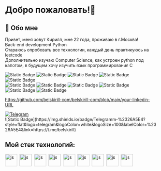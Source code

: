 # Добро пожаловать!👋

## 🚀 Обо мне
Привет, меня зовут Кирилл, мне 22 года, проживаю в г.Москва!  
Back-end development Python  
Стараюсь опробовать все технологии, каждый день практикуюсь на leetcode   
Дополнительно изучаю Computer Science, как устроен python под капотом, в будущем хочу изучить язык программирования С


![Static Badge](https://img.shields.io/badge/Python-gray?logo=python&logoColor=white&labelColor=3776AB)
![Static Badge](https://img.shields.io/badge/Postgresql-gray?style=flat&logo=postgresql&logoColor=white&logoSize=100&labelColor=3a6c94)
![Static Badge](https://img.shields.io/badge/Git-gray?style=flat&logo=git&logoColor=white&logoSize=100&labelColor=f1563b)
![Static Badge](https://img.shields.io/badge/FastApi-gray?style=flat&logo=fastapi&logoColor=white&logoSize=100&labelColor=1b9a8e)
![Static Badge](https://img.shields.io/badge/Django-gray?style=flat&logo=django&logoColor=white&logoSize=100&labelColor=003e2b)  
![Static Badge](https://img.shields.io/badge/sqlalchemy-gray?style=flat&logo=sqlalchemy&logoColor=white&logoSize=100&labelColor=cc302e)
![Static Badge](https://img.shields.io/badge/apachekafka-gray?style=flat&logo=apachekafka&logoColor=white&logoSize=100&labelColor=808080) 
![Static Badge](https://img.shields.io/badge/Rabbitmq-gray?style=flat&logo=rabbitmq&logoColor=white&logoSize=100&labelColor=%23FF6600)
![Static Badge](https://img.shields.io/badge/Docker-gray?style=flat&logo=docker&logoColor=white&logoSize=100&labelColor=2668ee)  
![Static Badge](https://img.shields.io/badge/Jira-gray?style=flat&logo=jira&logoColor=white&logoSize=100&labelColor=%230052CC)
![Static Badge](https://img.shields.io/badge/Confluence-gray?style=flat&logo=confluence&logoColor=white&logoSize=100&labelColor=%23172B4D)       

https://github.com/belskirill-com/belskirill-com/blob/main/your-linkedin-URL


<div id="badges">
<a href="https://t.me/belskirill">
<img src="https://img.shields.io/badge/Telegramm-%2326A5E4?style=flat&logo=telegram&logoColor=white&logoSize=100&labelColor=%2326A5E4&link=https://t.me/belskirill" alt="Telegram"/>
</a>
</div>
![Static Badge](https://img.shields.io/badge/Telegramm-%2326A5E4?style=flat&logo=telegram&logoColor=white&logoSize=100&labelColor=%2326A5E4&link=https://t.me/belskirill)
















## Мой стек технологий:
<img src="https://cdn.jsdelivr.net/gh/devicons/devicon@latest/icons/python/python-original.svg"
          title="js" width="40" height="40"/>&nbsp;
<img src="https://cdn.jsdelivr.net/gh/devicons/devicon@latest/icons/postgresql/postgresql-original.svg"
          title="js" width="40" height="40"/>&nbsp;
<img src="https://cdn.jsdelivr.net/gh/devicons/devicon@latest/icons/fastapi/fastapi-original.svg"
          title="js" width="40" height="40"/>&nbsp;
<img src="https://cdn.jsdelivr.net/gh/devicons/devicon@latest/icons/django/django-plain.svg"
          title="js" width="40" height="40"/>&nbsp;
<img src="https://cdn.jsdelivr.net/gh/devicons/devicon@latest/icons/rabbitmq/rabbitmq-original.svg"
          title="js" width="40" height="40"/>&nbsp;
<img src="https://cdn.jsdelivr.net/gh/devicons/devicon@latest/icons/apachekafka/apachekafka-original.svg" 
          title="js" width="40" height="40"/>&nbsp;
<img src="https://cdn.jsdelivr.net/gh/devicons/devicon@latest/icons/git/git-original.svg"
          title="js" width="40" height="40"/>&nbsp;
<img src="https://cdn.jsdelivr.net/gh/devicons/devicon@latest/icons/docker/docker-original.svg"
          title="js" width="40" height="40"/>&nbsp;
<img src="https://cdn.jsdelivr.net/gh/devicons/devicon@latest/icons/sqlalchemy/sqlalchemy-original.svg"
          title="js" width="40" height="40"/>&nbsp;
          
          
          
          
          

          
          

          
          



